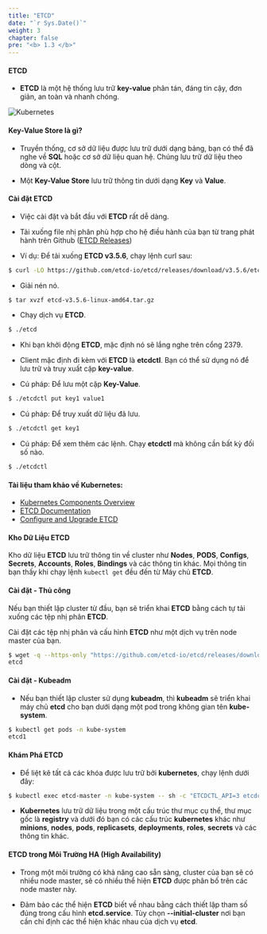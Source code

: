 ```yaml
---
title: "ETCD"
date: "`r Sys.Date()`"
weight: 3
chapter: false
pre: "<b> 1.3 </b>"
---
```


#### ETCD

- **ETCD** là một hệ thống lưu trữ **key-value** phân tán, đáng tin cậy, đơn giản, an toàn và nhanh chóng.

![Kubernetes](/EKS-Workshop-1/images/4/0004.png?featherlight=false&width=60pc)

#### **Key-Value Store** là gì?
- Truyền thống, cơ sở dữ liệu được lưu trữ dưới dạng bảng, bạn có thể đã nghe về **SQL** hoặc cơ sở dữ liệu quan hệ. Chúng lưu trữ dữ liệu theo dòng và cột.

- Một **Key-Value Store** lưu trữ thông tin dưới dạng **Key** và **Value**.

#### Cài đặt ETCD

- Việc cài đặt và bắt đầu với **ETCD** rất dễ dàng.

- Tải xuống file nhị phân phù hợp cho hệ điều hành của bạn từ trang phát hành trên Github ([ETCD Releases](https://github.com/etcd-io/etcd/releases))

- Ví dụ: Để tải xuống **ETCD v3.5.6**, chạy lệnh curl sau:

```bash
$ curl -LO https://github.com/etcd-io/etcd/releases/download/v3.5.6/etcd-v3.5.6-linux-amd64.tar.gz
```

- Giải nén nó.

```bash
$ tar xvzf etcd-v3.5.6-linux-amd64.tar.gz
```

- Chạy dịch vụ **ETCD**.

```bash
$ ./etcd
```

- Khi bạn khởi động **ETCD**, mặc định nó sẽ lắng nghe trên cổng 2379.

- Client mặc định đi kèm với **ETCD** là **etcdctl**. Bạn có thể sử dụng nó để lưu trữ và truy xuất cặp **key-value**.

- Cú pháp: Để lưu một cặp **Key-Value**.

```bash
$ ./etcdctl put key1 value1
```

- Cú pháp: Để truy xuất dữ liệu đã lưu.

```bash
$ ./etcdctl get key1
```

- Cú pháp: Để xem thêm các lệnh. Chạy **etcdctl** mà không cần bất kỳ đối số nào.

```bash
$ ./etcdctl
```

#### Tài liệu tham khảo về Kubernetes:

- [Kubernetes Components Overview](https://kubernetes.io/docs/concepts/overview/components/)
- [ETCD Documentation](https://etcd.io/docs/)
- [Configure and Upgrade ETCD](https://kubernetes.io/docs/tasks/administer-cluster/configure-upgrade-etcd/)

#### Kho Dữ Liệu ETCD

Kho dữ liệu **ETCD** lưu trữ thông tin về cluster như **Nodes**, **PODS**, **Configs**, **Secrets**, **Accounts**, **Roles**, **Bindings** và các thông tin khác. Mọi thông tin bạn thấy khi chạy lệnh `kubectl get` đều đến từ Máy chủ **ETCD**.

#### Cài đặt - Thủ công

Nếu bạn thiết lập cluster từ đầu, bạn sẽ triển khai **ETCD** bằng cách tự tải xuống các tệp nhị phân **ETCD**.

Cài đặt các tệp nhị phân và cấu hình **ETCD** như một dịch vụ trên node master của bạn.

```bash
$ wget -q --https-only "https://github.com/etcd-io/etcd/releases/download/v3.3.11/etcd-v3.3.11-linux-amd64.tar.gz"
etcd
```

#### Cài đặt - Kubeadm

- Nếu bạn thiết lập cluster sử dụng **kubeadm**, thì **kubeadm** sẽ triển khai máy chủ **etcd** cho bạn dưới dạng một pod trong không gian tên **kube-system**.

```bash
$ kubectl get pods -n kube-system
etcd1
```

#### Khám Phá ETCD

- Để liệt kê tất cả các khóa được lưu trữ bởi **kubernetes**, chạy lệnh dưới đây:

```bash
$ kubectl exec etcd-master -n kube-system -- sh -c "ETCDCTL_API=3 etcdctl --cert=/etc/kubernetes/pki/etcd/server.crt --key=/etc/kubernetes/pki/etcd/server.key --cacert=/etc/kubernetes/pki/etcd/ca.crt get / --prefix --keys-only"
```

- **Kubernetes** lưu trữ dữ liệu trong một cấu trúc thư mục cụ thể, thư mục gốc là **registry** và dưới đó bạn có các cấu trúc **kubernetes** khác như **minions**, **nodes**, **pods**, **replicasets**, **deployments**, **roles**, **secrets** và các thông tin khác.

#### ETCD trong Môi Trường HA (High Availability)

- Trong một môi trường có khả năng cao sẵn sàng, cluster của bạn sẽ có nhiều node master, sẽ có nhiều thể hiện **ETCD** được phân bố trên các node master này.

- Đảm bảo các thể hiện **ETCD** biết về nhau bằng cách thiết lập tham số đúng trong cấu hình **etcd.service**. Tùy chọn **--initial-cluster** nơi bạn cần chỉ định các thể hiện khác nhau của dịch vụ **etcd**.
